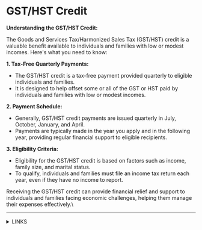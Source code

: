 # GST/HST Credit

**Understanding the GST/HST Credit:**

The Goods and Services Tax/Harmonized Sales Tax (GST/HST) credit is a valuable benefit available to individuals and families with low or modest incomes. Here's what you need to know:

**1. Tax-Free Quarterly Payments:**

* The GST/HST credit is a tax-free payment provided quarterly to eligible individuals and families.
* It is designed to help offset some or all of the GST or HST paid by individuals and families with low or modest incomes.

**2. Payment Schedule:**

* Generally, GST/HST credit payments are issued quarterly in July, October, January, and April.
* Payments are typically made in the year you apply and in the following year, providing regular financial support to eligible recipients.

**3. Eligibility Criteria:**

* Eligibility for the GST/HST credit is based on factors such as income, family size, and marital status.
* To qualify, individuals and families must file an income tax return each year, even if they have no income to report.

Receiving the GST/HST credit can provide financial relief and support to individuals and families facing economic challenges, helping them manage their expenses effectively.\


***

<details>

<summary>LINKS</summary>

GST/HST credit - Overview:\
[www.cra-arc.gc.ca/bnfts/gsthst/menu-eng.html](https://www.cra-arc.gc.ca/bnfts/gsthst/menu-eng.html)

</details>
